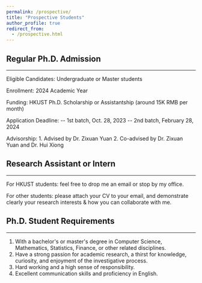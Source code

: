 ```yaml
---
permalink: /prospective/
title: "Prospective Students"
author_profile: true
redirect_from: 
  - /prospective.html
---
```





## Regular Ph.D. Admission
----------

Eligible Candidates: Undergraduate or Master students

Enrollment: 2024 Academic Year

Funding: HKUST Ph.D. Scholarship or Assistantship (around 15K RMB per month)

Application Deadline:
-- 1st batch, Oct. 28, 2023
-- 2nd batch, February 28, 2024

Advisorship: 1. Advised by Dr. Zixuan Yuan
             2. Co-advised by Dr. Zixuan Yuan and Dr. Hui Xiong





## Research Assistant or Intern
----------

For HKUST students: feel free to drop me an email or stop by my office.

For other students: please attach your CV to your email, and demonstrate clearly your research interests & how you can collaborate with me.







## Ph.D. Student Requirements
----------

1. With a bachelor's or master's degree in Computer Science, Mathematics, Statistics, Finance, or other related disciplines.
2. Have a strong passion for academic research, a thirst for knowledge, curiosity, and enjoyment of the investigative process.
3. Hard working and a high sense of responsibility.
4. Excellent communication skills and proficiency in English.
